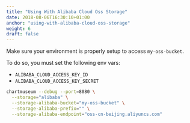 ```yaml
---
title: "Using With Alibaba Cloud Oss Storage"
date: 2018-08-06T16:30:10+01:00
anchor: "using-with-alibaba-cloud-oss-storage"
weight: 6
draft: false
---
```


Make sure your environment is properly setup to access `my-oss-bucket`.

To do so, you must set the following env vars:

- `ALIBABA_CLOUD_ACCESS_KEY_ID`
- `ALIBABA_CLOUD_ACCESS_KEY_SECRET`

```bash
chartmuseum --debug --port=8080 \
  --storage="alibaba" \
  --storage-alibaba-bucket="my-oss-bucket" \
  --storage-alibaba-prefix="" \
  --storage-alibaba-endpoint="oss-cn-beijing.aliyuncs.com"
```
